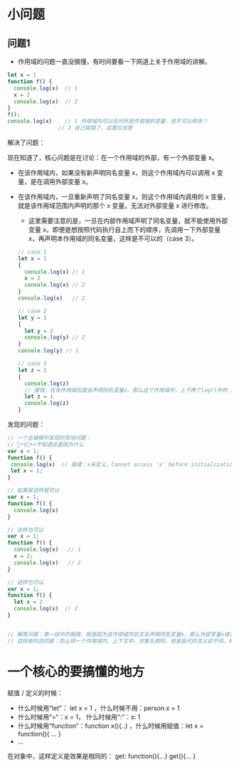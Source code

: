 # 小问题
## 问题1

-  作用域的问题一直没搞懂，有时间要看一下网道上关于作用域的讲解。

  ```javascript
  let x = 1
  function f() {
    console.log(x)  // 1
    x = 2
    console.log(x)  // 2 
  }
  f();
  console.log(x)    // 1 作用域内可以访问外层作用域的变量，但不可以修改？
                  // 2 自己搞错了，这里应该是
  ```


解决了问题：

现在知道了，核心问题是在讨论：在一个作用域的外部，有一个外部变量 x。

- 在该作用域内，如果没有新声明同名变量 x，则这个作用域内可以调用 x 变量，是在调用外部变量 x。

- 在该作用域内，一旦重新声明了同名变量 x，则这个作用域内调用的 x 变量，就是该作用域范围内声明的那个 x 变量。无法对外部变量 x 进行修改。

  - 这里需要注意的是，一旦在内部作用域声明了同名变量，就不能使用外部变量 x。即便是想按照代码执行自上而下的顺序，先调用一下外部变量 x，再声明本作用域的同名变量，这样是不可以的（case 3）。

  ```javascript
  // case 1
  let x = 1
  {
    console.log(x) // 1
    x = 2
    console.log(x) // 2
  }
  console.log(x)   // 2
  
  // case 2
  let y = 1
  {
    let y = 2
    console.log(y) // 2
  }
  console.log(y) // 1
  
  // case 3
  let z = 1
  {
    console.log(z)  
    // 报错，在本作用域后面会声明同名变量z。那么这个作用域中，上下两个log()中的 z，有歧义。
    let z = 1
    console.log(z)
  }
  ```

发现的问题：

```javascript
// 一个在编辑中发现的其他问题：
// 🤷•♀️🤷•♂️不知道这是因为什么
var x = 1;
function f() {
 console.log(x)  // 报错：x未定义。Cannot access 'x' before initialization
 let x = 1;
}

// 如果是这样就可以
var x = 1;
function f() {
  console.log(x)
}

// 这样也可以
var x = 1;
function f() {
  console.log(x)   // 1
  x = 2;
  console.log(x)   // 2
}

// 这样也可以
var x = 1;
function f() {
  let x = 2
  console.log(x)  // 2
}


// 解答问题：第一组中的报错，就是因为该作用域内后文会声明同名变量x，那么外部变量x就会被“屏蔽”。
// 这样做的目的是：防止同一个作用域内，上下文中，对象名相同，但是指代的含义却不同。有歧义。
```

# 一个核心的要搞懂的地方
赋值 / 定义的时候：
- 什么时候用“let”： let x = 1 ，什么时候不用：person.x = 1
- 什么时候用“=“：x = 1， 什么时候用“:”：x: 1
- 什么时候用“function”：function x(){..} ，什么时候用赋值：let x = function(){ ... }
- ...

在对象中，这样定义是效果是相同的：
get: function(){...}
get(){... }